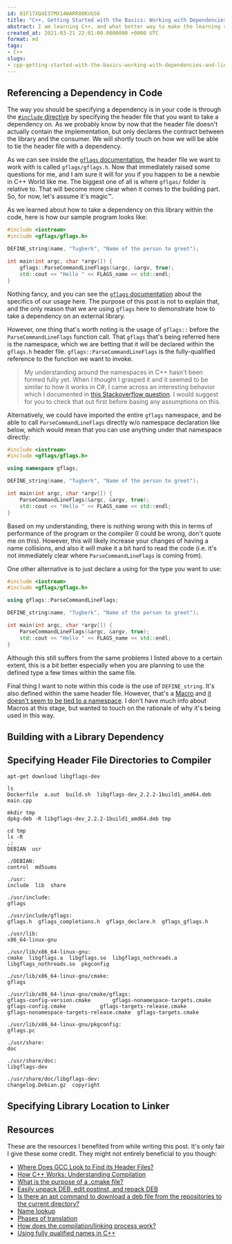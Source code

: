 ```yaml
---
id: 01F17XQ4E37MX14WARR80KVGS6
title: "C++, Getting Started with the Basics: Working with Dependencies and Linker"
abstract: I am learning C++, and what better way to make the learning stick more stronger than blogging about my journey and experience, especially thinking that the barrier to entry is quite high and there is too much to learn. So, the reason that this post exists is a bit selfish, but I am hoping it will be helpful to some other folks who are going through the same struggles as I am. In this post, I will go over details of what it takes to work with dependencies in C++ and how we can manage them in a simple C++ project.
created_at: 2021-03-21 22:01:00.0000000 +0000 UTC
format: md
tags:
- C++
slugs:
- cpp-getting-started-with-the-basics-working-with-dependencies-and-linker
---
```


## Referencing a Dependency in Code

The way you should be specifying a dependency is in your code is through the [`#include` directive](https://docs.microsoft.com/en-us/cpp/preprocessor/hash-include-directive-c-cpp?view=msvc-160) by specifying the header file that you want to take a dependency on. As we probably know by now that the header file doesn't actually contain the implementation, but only declares the contract between the library and the consumer. We will shortly touch on how we will be able to tie the header file with a dependency.

As we can see inside the [`gflags` documentation](https://gflags.github.io/gflags/), the header file we want to work with is called `gflags/gflags.h`. Now that immediately raised some questions for me, and I am sure it will for you if you happen to be a newbie in C++ World like me. The biggest one of all is where `gflgas/` folder is relative to. That will become more clear when it comes to the building part. So, for now, let's assume it's magic™️.

As we learned about how to take a dependency on this library within the code, here is how our sample program looks like:

```cpp
#include <iostream>
#include <gflags/gflags.h>

DEFINE_string(name, "Tugberk", "Name of the person to greet");

int main(int argc, char *argv[]) {
    gflags::ParseCommandLineFlags(&argc, &argv, true);
    std::cout << "Hello " << FLAGS_name << std::endl;
}
```

Nothing fancy, and you can see the [`gflags` documentation](https://gflags.github.io/gflags/) about the specifics of our usage here. The purpose of this post is not to explain that, and the only reason that we are using `gflags` here to demonstrate how to take a dependency on an external library.

However, one thing that's worth noting is the usage of `gflags::` before the `ParseCommandLineFlags` function call. That `gflags` that's being referred here is the namespace, which we are betting that it will be declared within the `gflags.h` header file. `gflags::ParseCommandLineFlags` is the fully-qualified reference to the function we want to invoke. 

> My understanding around the namespaces in C++ hasn't been formed fully yet. When I thought I grasped it and it seemed to be similar to how it works in C#, I came across an interesting behavior which I documented in [this Stackoverflow question](https://stackoverflow.com/questions/66739009). I would suggest for you to check that out first before basing any assumptions on this.

Alternatively, we could have imported the entire `gflags` namespace, and be able to call `ParseCommandLineFlags` directly w/o namespace declaration like below, which would mean that you can use anything under that namespace directly:

```cpp
#include <iostream>
#include <gflags/gflags.h>

using namespace gflags;

DEFINE_string(name, "Tugberk", "Name of the person to greet");

int main(int argc, char *argv[]) {
    ParseCommandLineFlags(&argc, &argv, true);
    std::cout << "Hello " << FLAGS_name << std::endl;
}
```

Based on my understanding, there is nothing wrong with this in terms of performance of the program or the compiler (I could be wrong, don't quote me on this). However, this will likely increase your changes of having a name collisions, and also it will make it a bit hard to read the code (i.e. it's not immediately clear where `ParseCommandLineFlags` is coming from).

One other alternative is to just declare a using for the type you want to use:

```cpp
#include <iostream>
#include <gflags/gflags.h>

using gflags::ParseCommandLineFlags;

DEFINE_string(name, "Tugberk", "Name of the person to greet");

int main(int argc, char *argv[]) {
    ParseCommandLineFlags(&argc, &argv, true);
    std::cout << "Hello " << FLAGS_name << std::endl;
}
```

Although this still suffers from the same problems I listed above to a certain extent, this is a bit better especially when you are planning to use the defined type a few times within the same file.

Final thing I want to note within this code is the use of `DEFINE_string`. It's also defined within the same header file. However, that's a [Macro](https://docs.microsoft.com/en-us/cpp/preprocessor/macros-c-cpp?view=msvc-160) and [it doesn't seem to be tied to a namespace](https://github.com/gflags/gflags/blob/827c769e5fc98e0f2a34c47cef953cc6328abced/src/gflags.h.in#L595-L620). I don't have much info about Macros at this stage, but wanted to touch on the rationale of why it's being used in this way.

## Building with a Library Dependency

## Specifying Header File Directories to Compiler

```
apt-get download libgflags-dev
```

```
ls
Dockerfile  a.out  build.sh  libgflags-dev_2.2.2-1build1_amd64.deb  main.cpp
```

```
mkdir tmp
dpkg-deb -R libgflags-dev_2.2.2-1build1_amd64.deb tmp
```

```
cd tmp
ls -R  
.:
DEBIAN	usr

./DEBIAN:
control  md5sums

./usr:
include  lib  share

./usr/include:
gflags

./usr/include/gflags:
gflags.h  gflags_completions.h	gflags_declare.h  gflags_gflags.h

./usr/lib:
x86_64-linux-gnu

./usr/lib/x86_64-linux-gnu:
cmake  libgflags.a  libgflags.so  libgflags_nothreads.a  libgflags_nothreads.so  pkgconfig

./usr/lib/x86_64-linux-gnu/cmake:
gflags

./usr/lib/x86_64-linux-gnu/cmake/gflags:
gflags-config-version.cmake		  gflags-nonamespace-targets.cmake
gflags-config.cmake			  gflags-targets-release.cmake
gflags-nonamespace-targets-release.cmake  gflags-targets.cmake

./usr/lib/x86_64-linux-gnu/pkgconfig:
gflags.pc

./usr/share:
doc

./usr/share/doc:
libgflags-dev

./usr/share/doc/libgflags-dev:
changelog.Debian.gz  copyright
```

## Specifying Library Location to Linker

## Resources

These are the resources I benefited from while writing this post. It's only fair I give these some credit. They might not entirely beneficial to you though:

 - [Where Does GCC Look to Find its Header Files?](https://commandlinefanatic.com/cgi-bin/showarticle.cgi?article=art026)
 - [How C++ Works: Understanding Compilation](https://www.toptal.com/c-plus-plus/c-plus-plus-understanding-compilation)
 - [What is the purpose of a .cmake file?](https://stackoverflow.com/questions/46456498/what-is-the-purpose-of-a-cmake-file)
 - [Easily unpack DEB, edit postinst, and repack DEB](https://unix.stackexchange.com/questions/138188/easily-unpack-deb-edit-postinst-and-repack-deb)
 - [Is there an apt command to download a deb file from the repositories to the current directory?](https://askubuntu.com/questions/30482/is-there-an-apt-command-to-download-a-deb-file-from-the-repositories-to-the-curr)
 - [Name lookup](https://en.cppreference.com/w/cpp/language/lookup)
 - [Phases of translation](https://en.cppreference.com/w/cpp/language/translation_phases)
 - [How does the compilation/linking process work?](https://stackoverflow.com/questions/6264249/how-does-the-compilation-linking-process-work)
 - [Using fully qualified names in C++](https://stackoverflow.com/questions/17281214/using-fully-qualified-names-in-c)